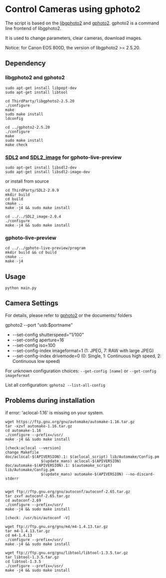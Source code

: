 # Control Cameras using gphoto2
The script is based on the [libgphoto2](http://www.gphoto.org/) and [gphoto2](http://www.gphoto.org/proj/gphoto2/). gphoto2 is a command line frontend of libgphoto2. 

It is used to change parameters, clear cameras, download images. 

Notice: for Canon EOS 800D, the version of libgphoto2 >= 2.5.20.


## Dependency
### libgphoto2 and gphoto2
```
sudo apt-get install libpopt-dev
sudo apt-get install libtool

cd ThirdParty/libgphoto2-2.5.20
./configure
make
sudo make install
ldconfig

cd ../gphoto2-2.5.20
./configure
make
sudo make install
make check
```

### [SDL2](https://libsdl.org) and [SDL2_image](https://libsdl.org/projects/SDL_image) for gphoto-live-preview

```
sudo apt-get install libsdl2-dev
sudo apt-get install libsdl2-image-dev
```
or install from source
```
cd ThirdParty/SDL2-2.0.9
mkdir build
cd build
cmake ..
make -j4 && sudo make install

cd ../../SDL2_image-2.0.4
./configure
make -j4 && sudo make install
```

### gphoto-live-preview
```
cd ../../gphoto-live-preview/program
mkdir build && cd build
cmake ..
make -j4
```

## Usage
`python main.py`


## Camera Settings
For details, please refer to [gphoto2](http://gphoto.sourceforge.net/doc/manual/ref-gphoto2-cli.html) or the documents/ folders

gphoto2 --port "usb:$portname"
* --set-config          shutterspeed="1/100"
* --set-config          aperture=16
* --set-config          iso=100
* --set-config-index    imageformat=1   (1: JPEG, 7: RAW with large JPEG)
* --set-config-index    drivemode=0 (0: Single, 1: Continuous high speed, 2: Continuous low speed)

For unknown configuration choices: `--get-config [name]` or  `--get-config imageformat`

List all configuration: `gphoto2 --list-all-config`


## Problems during installation
if error: 'aclocal-1.16' is missing on your system.
```
wget https://ftp.gnu.org/gnu/automake/automake-1.16.tar.gz
tar -xzvf automake-1.16.tar.gz
cd automake-1.16
./configure --prefix=/usr/
make -j4 && sudo make install

[check:aclocal --version]
change Makefile
doc/aclocal-$(APIVERSION).1: $(aclocal_script) lib/Automake/Config.pm
                $(update_mans) aclocal-$(APIVERSION)
doc/automake-$(APIVERSION).1: $(automake_script) lib/Automake/Config.pm
                $(update_mans) automake-$(APIVERSION) --no-discard-stderr


wget ftp://ftp.gnu.org/gnu/autoconf/autoconf-2.65.tar.gz
tar zxvf autoconf-2.65.tar.gz
cd autoconf-2.69
./configure --prefix=/usr/
make -j4 && sudo make install

[check: /usr/bin/autoconf -V]

wget ftp://ftp.gnu.org/gnu/m4/m4-1.4.13.tar.gz
tar m4-1.4.13.tar.gz
cd m4-1.4.13
./configure --prefix=/usr/
make -j4 && sudo make install

wget ftp://ftp.gnu.org/gnu/libtool/libtool-1.3.5.tar.gz
tar libtool-1.3.5.tar.gz
cd libtool-1.3.5
./configure --prefix=/usr/
make -j4 && sudo make install
```




